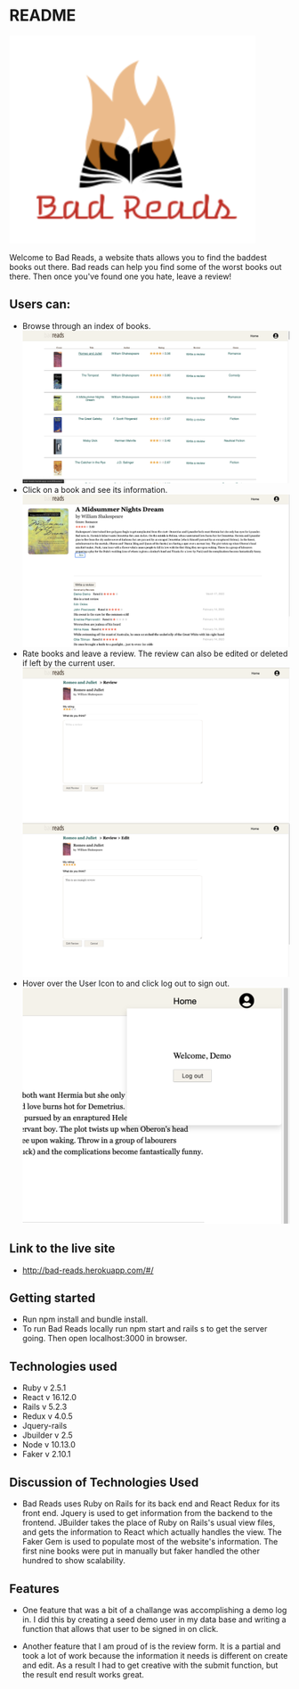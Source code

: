 # README
![alt text](https://github.com/wrightet/full_stack_bad_reads/blob/master/app/assets/images/logo.png "Logo Title Text 1")

Welcome to Bad Reads, a website thats allows you to find the baddest books out there. Bad reads can help you find some of the worst books out there. Then once you've found one you hate, leave a review!

## Users can:

* Browse through an index of books.
![alt text](https://github.com/wrightet/full_stack_bad_reads/blob/master/app/assets/images/index_photo.png "Logo Title Text 1")
* Click on a book and see its information. 
![alt text](https://github.com/wrightet/full_stack_bad_reads/blob/master/app/assets/images/book_info.png "Logo Title Text 1")
* Rate books and leave a review. The review can also be edited or deleted if left by the current user.
![alt text](https://github.com/wrightet/full_stack_bad_reads/blob/master/app/assets/images/create_form.png "Logo Title Text 1")
![alt text](https://github.com/wrightet/full_stack_bad_reads/blob/master/app/assets/images/edit_form.png "Logo Title Text 1")
* Hover over the User Icon to and click log out to sign out.
![alt text](https://github.com/wrightet/full_stack_bad_reads/blob/master/app/assets/images/logout.png "Logo Title Text 1")


## Link to the live site
* http://bad-reads.herokuapp.com/#/

## Getting started
* Run npm install and bundle install.
* To run Bad Reads locally run npm start and rails s to get the server going. Then open localhost:3000 in browser.

## Technologies used
* Ruby v 2.5.1
* React v 16.12.0
* Rails v 5.2.3
* Redux v 4.0.5
* Jquery-rails
* Jbuilder v 2.5
* Node v 10.13.0
* Faker v 2.10.1

## Discussion of Technologies Used
* Bad Reads uses Ruby on Rails for its back end and React Redux for its front end. Jquery is used to get information from the backend to the frontend. JBuilder takes the place of Ruby on Rails's usual view files, and gets the information to React which actually handles the view. The Faker Gem is used to populate most of the website's information. The first nine books were put in manually but faker handled the other hundred to show scalability.

## Features
 * One feature that was a bit of a challange was accomplishing a demo log in. I did this by creating a seed demo user in my data base and writing a function that allows that user to be signed in on click.
 
 * Another feature that I am proud of is the review form. It is a partial and took a lot of work because the information it needs is different on create and edit. As a result I had to get creative with the submit function, but the result end result works great.
 
 


